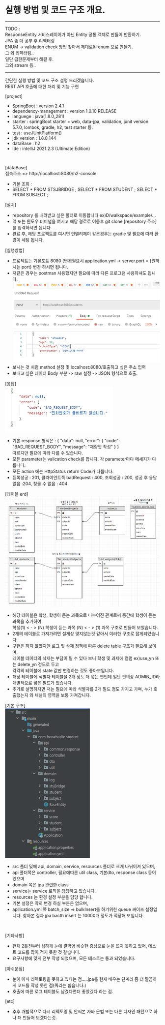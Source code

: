 # 실행 방법 및 코드 구조 개요.
---
TODO :   
ResponseEntity 서비스레이어가 아닌 Entity 공통 객체로 만들어 반환하기.  
JPA 좀 더 공부 후 리펙터링  
ENUM -> validation check 방법 찾아서 제대로된 enum 으로 만들기.  
그 외 리펙터링..  
일단 급한문제부터 해결 후.  
그외 stream 등..

---
간단한 실행 방법 및 코드 구조 설명 드리겠습니다.  
REST API 호출에 대한 처리 및 기능 구현 

[project]  
* SpringBoot : version 2.4.1
* dependency-management : version 1.0.10 RELEASE
* languege :  java(1.8.0_281)
* starter : springBoot starter = web, data-jpa, validation, junit version 5.7.0, lombok, gradle, h2, test starter 등.
* test : useJUnitPlatform()
* jdk version : 1.8.0_144
* dataBase : h2
* ide : intelliJ 2021.2.3 (Ultimate Edition)  
<br/>

[dataBase]   
접속주소 => http://localhost:8080/h2-console  
* 기본 조회 :   
* SELECT * FROM STSJBRIDGE ;
  SELECT * FROM STUDENT ;
  SELECT * FROM SUBJECT  ;

[설치]  
* repository 를 내려받고 싶은 폴더로 이동합니다 ex)D/walkspace/example/...  
* 맥 또는 윈도우 터미널을 여시고 해당 경로로 이동후 git clone [repository 주소]를 입력하시면 됩니다.
* 완료 후, 해당 프로젝트를 여시면 인텔리제이 같은경우는 gradle 및 필요에 따라 환경이 세팅 됩니다.
  
[실행방법]
* 프로젝트는 기본포트 8080 (변경필요시 application.yml -> server.port = {원하시는 port} 변경 하시면 됩니다.  
* 저같은 경우는 postman 사용했지만 필요에 따라 다른 프로그램 사용하셔도 됩니다.
![img_1.png](img_1.png)
* 보시는 것 처럼 method 설정 및 localhost:8080/호출하고 싶은 주소 입력
* 보내고 싶은 데이터 Body 부분 -> raw 설정 -> JSON 형식으로 호출.
  
[응답]  
![img_2.png](img_2.png) 
* 기본 response 형식은 :  {
  "data": null,
  "error": {
  "code": "BAD_REQUEST_BODY",
  "message": "재량껏 작성"
  }
  }   
 따르지만 필요에 따라 다를 수 있습니다.
* 모든 parameter는 valication check를 합니다. 각 parameter마다 메세지가 다릅니다.
* 모든 action 에는 HttpStatus return Code가 다릅니다.
* 등록성공 : 201, 클라이언트쪽 badRequest : 400, 조회성공 : 200, 성공 후 응답없음 :204, 찾을 수 없음 : 404

[테이블 erd]
![img.png](img.png)

* 해당 테이블은 학생, 학생이 듣는 과목으로 나누어진 관계로써 중간에 학생이 듣는 과목을 추가하여  
    학생(1) < - > (N) 학생이 듣는 과목 (N) < - > (1) 과목 구조로 만들어 보았습니다.  
* 2개의 테이블로 가져가려면 설계상 맞지않는것 같아서 이러한 구조로 잡게되었습니다.
* 구현은 하지 않았지만 로그 및 삭제 정책에 따른 delete table 구조가 필요해 보이며,  
  테이블 데이터의 삭제는 부담이 될 수 있다 보니 학생 및 과제에 컬럼 ex)use_yn 또는 delete_yn 정도로 두고  
  각각의 테이블에 state 값만 변경하는 것도 좋아보입니다.  
* 해당 테이블에 식별자 테이블을 2개 정도 더 넣는 편인데 일단 편의상 ADMIN_ID라 개별적으로 넣은 필드가 있습니다.
* 추가로 설명하자면 저는 필요에 따라 식별자를 2개 필드 정도 가지고 가며, 누가 호출했는지 와 채널의 영역을 보통 가져갑니다.

[기본 구조]  
![img_3.png](img_3.png)
* src 폴더 및에 api, domain, service, resources 폴더로 크게 나뉘어져 있으며,  
* api 폴더쪽은 controller, 필요에따른 util class, 기본dto, response class 등이 있으며
* domain 쪽은 jpa 관련한 class
* service는 service 로직을 담당하고 있습니다.
* resources 는 환경 설정 부분을 담당 합니다.
* 기본 설정은 딱히 변경 하실 부분은 없으며, 
* apllication.yml 쪽 batch_size => bulkInsert를 하기위한 queue 싸이즈 설정입니다. 찾아본 결과 jpa bacth insert 는 10000개 정도가 적당해 보입니다.
<br/>

[기타사항]  
* 현재 2틀전부터 심하게 눈에 결막염 비슷한 증상으로 눈을 뜨지 못하고 있어, 테스트 코드를 많이 적지 못한 것 같습니다.
* 요구사항에 맞게 전부 작성 되었으며, 모든 테스트는 통과 되었습니다.

[아쉬운점]  
* 눈이 아파 리펙토링을 못하고 있다는 점.....jpa를 현재 배우는 단계라 좀 더 깔끔하게 코드를 작성 못한 점(쿼리는 쉽습니다.) 
* 호출에 따른 로그 테이블도 남겼다면더 좋았겠다 라는 점.

[etc]  
* 추후 개별적으로 다시 리펙토링 및 안써본 자바 문법 또는 다른 디자인 패턴으로 하나 더 만들어 보겠다는것.